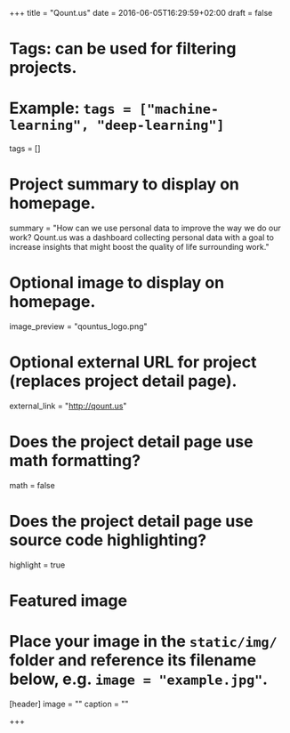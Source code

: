 +++
title = "Qount.us"
date = 2016-06-05T16:29:59+02:00
draft = false

# Tags: can be used for filtering projects.
# Example: `tags = ["machine-learning", "deep-learning"]`
tags = []

# Project summary to display on homepage.
summary = "How can we use personal data to improve the way we do our work? Qount.us was a dashboard collecting personal data with a goal to increase insights that might boost the quality of life surrounding work."

# Optional image to display on homepage.
image_preview = "qountus_logo.png"

# Optional external URL for project (replaces project detail page).
external_link = "http://qount.us"

# Does the project detail page use math formatting?
math = false

# Does the project detail page use source code highlighting?
highlight = true

# Featured image
# Place your image in the `static/img/` folder and reference its filename below, e.g. `image = "example.jpg"`.
[header]
image = ""
caption = ""

+++
